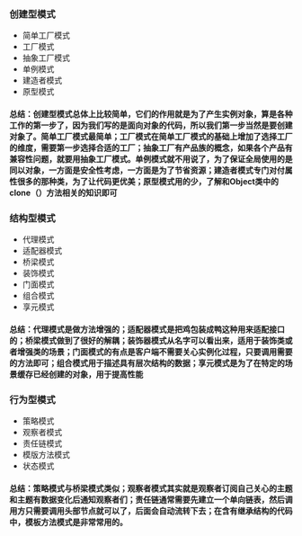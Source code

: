 ### 创建型模式
- 简单工厂模式
- 工厂模式
- 抽象工厂模式
- 单例模式
- 建造者模式
- 原型模式
#### 总结：创建型模式总体上比较简单，它们的作用就是为了产生实例对象，算是各种工作的第一步了，因为我们写的是面向对象的代码，所以我们第一步当然是要创建对象了。简单工厂模式最简单；工厂模式在简单工厂模式的基础上增加了选择工厂的维度，需要第一步选择合适的工厂；抽象工厂有产品族的概念，如果各个产品有兼容性问题，就要用抽象工厂模式。单例模式就不用说了，为了保证全局使用的是同以对象，一方面是安全性考虑，一方面是为了节省资源；建造者模式专门对付属性很多的那种类，为了让代码更优美；原型模式用的少，了解和Object类中的clone（）方法相关的知识即可
### 结构型模式
- 代理模式
- 适配器模式
- 桥梁模式
- 装饰模式
- 门面模式
- 组合模式
- 享元模式
#### 总结：代理模式是做方法增强的；适配器模式是把鸡包装成鸭这种用来适配接口的；桥梁模式做到了很好的解耦；装饰器模式从名字可以看出来，适用于装饰类或者增强类的场景；门面模式的有点是客户端不需要关心实例化过程，只要调用需要的方法即可；组合模式用于描述具有层次结构的数据；享元模式是为了在特定的场景缓存已经创建的对象，用于提高性能
### 行为型模式
- 策略模式
- 观察者模式
- 责任链模式
- 模版方法模式
- 状态模式
#### 总结：策略模式与桥梁模式类似；观察者模式其实就是观察者订阅自己关心的主题和主题有数据变化后通知观察者们；责任链通常需要先建立一个单向链表，然后调用方只需要调用头部节点就可以了，后面会自动流转下去；在含有继承结构的代码中，模板方法模式是非常常用的。

